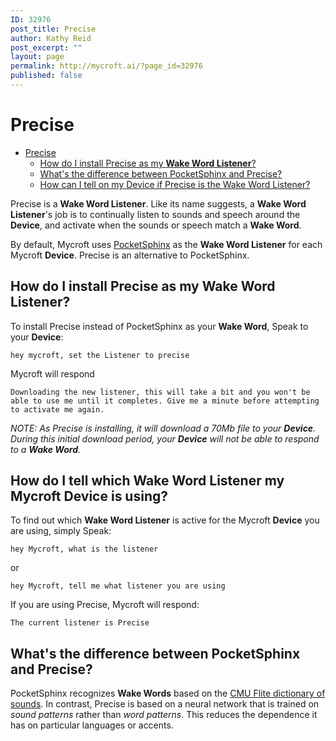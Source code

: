 ```yaml
---
ID: 32976
post_title: Precise
author: Kathy Reid
post_excerpt: ""
layout: page
permalink: http://mycroft.ai/?page_id=32976
published: false
---
```

# Precise

- [Precise](#precise)
  * [How do I install Precise as my **Wake Word Listener**?](#how-do-i-install-precise-as-my-wake-word-listener)
  * [What's the difference between PocketSphinx and Precise?](#whats-the-difference-between-pocketsphinx-and-precise)
  * [How can I tell on my Device if Precise is the Wake Word Listener?](#how-can-i-tell-on-my-device-if-precise-is-the-wake-word-listener)

Precise is a **Wake Word Listener**. Like its name suggests, a **Wake Word Listener**'s job is to continually listen to sounds and speech around the **Device**, and activate when the sounds or speech match a **Wake Word**.

By default, Mycroft uses [PocketSphinx](https://github.com/cmusphinx/pocketsphinx) as the **Wake Word Listener** for each Mycroft **Device**. Precise is an alternative to PocketSphinx.

## How do I install Precise as my **Wake Word Listener**?

To install Precise instead of PocketSphinx as your **Wake Word**, Speak to your **Device**:

`hey mycroft, set the Listener to precise`

Mycroft will respond

`Downloading the new listener, this will take a bit and you won't be able to use me until it completes. Give me a minute before attempting to activate me again. `

_NOTE: As Precise is installing, it will download a 70Mb file to your **Device**. During this initial download period, your **Device** will not be able to respond to a **Wake Word**._

## How do I tell which **Wake Word Listener** my Mycroft **Device** is using?

To find out which **Wake Word Listener** is active for the Mycroft **Device** you are using, simply Speak:

`hey Mycroft, what is the listener`

or

`hey Mycroft, tell me what listener you are using`

If you are using Precise, Mycroft will respond:

`The current listener is Precise`

## What's the difference between PocketSphinx and Precise?

PocketSphinx recognizes **Wake Words** based on the [CMU Flite dictionary of sounds](http://www.speech.cs.cmu.edu/cgi-bin/cmudict). In contrast, Precise is based on a neural network that is trained on _sound patterns_ rather than _word patterns_. This reduces the dependence it has on particular languages or accents.
